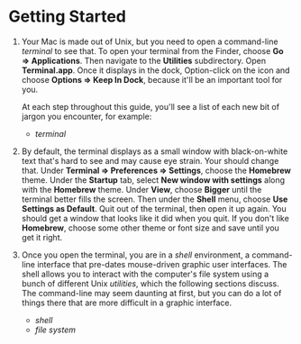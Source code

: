 # Getting Started

1.  Your Mac is made out of Unix, but you need to open a command-line
    _terminal_ to see that. To open your terminal from the Finder,
    choose __Go &rArr; Applications__. Then navigate to the
    __Utilities__ subdirectory.  Open __Terminal.app__.  Once it
    displays in the dock, Option-click on the icon and choose
    __Options &rArr; Keep In Dock__, because it'll be an important tool
    for you.

    At each step throughout this guide, you'll see a list of each new
    bit of jargon you encounter, for example:

    - _terminal_

1.  By default, the terminal displays as a small window with
    black-on-white text that's hard to see and may cause eye strain.
    Your should change that. Under
    __Terminal &rArr; Preferences &rArr; Settings__, choose the
    __Homebrew__ theme. Under the __Startup__ tab, select __New window
    with settings__ along with the __Homebrew__ theme.  Under
    __View__, choose __Bigger__ until the terminal better fills the
    screen.  Then under the __Shell__ menu, choose __Use Settings as
    Default__. Quit out of the terminal, then open it up again. You
    should get a window that looks like it did when you quit. If you
    don't like __Homebrew__, choose some other theme or font size and
    save until you get it right.

1.  Once you open the terminal, you are in a _shell_ environment, a
    command-line interface that pre-dates mouse-driven graphic user
    interfaces.  The shell allows you to interact with the computer's
    file system using a bunch of different Unix _utilities_, which the
    following sections discuss. The command-line may seem daunting at
    first, but you can do a lot of things there that are more
    difficult in a graphic interface.

    - _shell_
    - _file system_
